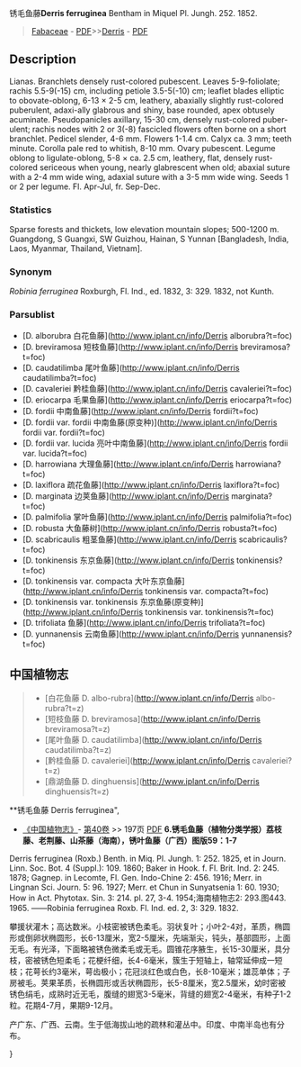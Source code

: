 锈毛鱼藤**Derris ferruginea** Bentham in Miquel Pl. Jungh. 252. 1852.

> [Fabaceae](http://www.iplant.cn/info/Fabaceae?t=foc) - [PDF](http://www.iplant.cn/foc/pdf/Fabaceae.pdf)>>[Derris](http://www.iplant.cn/info/Derris?t=foc) - [PDF](http://www.iplant.cn/foc/pdf/Derris.pdf)

## Description

Lianas. Branchlets densely rust-colored pubescent. Leaves 5-9-foliolate; rachis 5.5-9(-15) cm, including petiole 3.5-5(-10) cm; leaflet blades elliptic to obovate-oblong, 6-13 × 2-5 cm, leathery, abaxially slightly rust-colored puberulent, adaxi-ally glabrous and shiny, base rounded, apex obtusely acuminate. Pseudopanicles axillary, 15-30 cm, densely rust-colored puber-ulent; rachis nodes with 2 or 3(-8) fascicled flowers often borne on a short branchlet. Pedicel slender, 4-6 mm. Flowers 1-1.4 cm. Calyx ca. 3 mm; teeth minute. Corolla pale red to whitish, 8-10 mm. Ovary pubescent. Legume oblong to ligulate-oblong, 5-8 × ca. 2.5 cm, leathery, flat, densely rust-colored sericeous when young, nearly glabrescent when old; abaxial suture with a 2-4 mm wide wing, adaxial suture with a 3-5 mm wide wing. Seeds 1 or 2 per legume. Fl. Apr-Jul, fr. Sep-Dec.

### Statistics
Sparse forests and thickets, low elevation mountain slopes; 500-1200 m. Guangdong, S Guangxi, SW Guizhou, Hainan, S Yunnan [Bangladesh, India, Laos, Myanmar, Thailand, Vietnam].

### Synonym
*Robinia ferruginea* Roxburgh, Fl. Ind., ed. 1832, 3: 329. 1832, not Kunth.



### Parsublist

* [D.  alborubra  白花鱼藤](http://www.iplant.cn/info/Derris alborubra?t=foc)
* [D.  breviramosa  短枝鱼藤](http://www.iplant.cn/info/Derris breviramosa?t=foc)
* [D.  caudatilimba  尾叶鱼藤](http://www.iplant.cn/info/Derris caudatilimba?t=foc)
* [D.  cavaleriei  黔桂鱼藤](http://www.iplant.cn/info/Derris cavaleriei?t=foc)
* [D.  eriocarpa  毛果鱼藤](http://www.iplant.cn/info/Derris eriocarpa?t=foc)
* [D.  fordii  中南鱼藤](http://www.iplant.cn/info/Derris fordii?t=foc)
* [D.  fordii var. fordii  中南鱼藤(原变种)](http://www.iplant.cn/info/Derris fordii var. fordii?t=foc)
* [D.  fordii var. lucida  亮叶中南鱼藤](http://www.iplant.cn/info/Derris fordii var. lucida?t=foc)
* [D.  harrowiana  大理鱼藤](http://www.iplant.cn/info/Derris harrowiana?t=foc)
* [D.  laxiflora  疏花鱼藤](http://www.iplant.cn/info/Derris laxiflora?t=foc)
* [D.  marginata  边荚鱼藤](http://www.iplant.cn/info/Derris marginata?t=foc)
* [D.  palmifolia  掌叶鱼藤](http://www.iplant.cn/info/Derris palmifolia?t=foc)
* [D.  robusta  大鱼藤树](http://www.iplant.cn/info/Derris robusta?t=foc)
* [D.  scabricaulis  粗茎鱼藤](http://www.iplant.cn/info/Derris scabricaulis?t=foc)
* [D.  tonkinensis  东京鱼藤](http://www.iplant.cn/info/Derris tonkinensis?t=foc)
* [D.  tonkinensis var. compacta  大叶东京鱼藤](http://www.iplant.cn/info/Derris tonkinensis var. compacta?t=foc)
* [D.  tonkinensis var. tonkinensis  东京鱼藤(原变种)](http://www.iplant.cn/info/Derris tonkinensis var. tonkinensis?t=foc)
* [D.  trifoliata  鱼藤](http://www.iplant.cn/info/Derris trifoliata?t=foc)
* [D.  yunnanensis  云南鱼藤](http://www.iplant.cn/info/Derris yunnanensis?t=foc)


## 中国植物志

> * [白花鱼藤  D.  albo-rubra](http://www.iplant.cn/info/Derris albo-rubra?t=z)
> * [短枝鱼藤  D.  breviramosa](http://www.iplant.cn/info/Derris breviramosa?t=z)
> * [尾叶鱼藤  D.  caudatilimba](http://www.iplant.cn/info/Derris caudatilimba?t=z)
> * [黔桂鱼藤  D.  cavaleriei](http://www.iplant.cn/info/Derris cavaleriei?t=z)
> * [鼎湖鱼藤  D.  dinghuensis](http://www.iplant.cn/info/Derris dinghuensis?t=z)


**锈毛鱼藤 Derris ferruginea",


* [《中国植物志》](http://www.iplant.cn/frps)- [第40卷](http://www.iplant.cn/frps/vol/40) >> 197页 [PDF](http://www.iplant.cn/frps/pdf/40/197.PDF)
**6.锈毛鱼藤（植物分类学报）荔枝藤、老荆藤、山茶藤（海南），锈叶鱼藤（广西）图版59：1-7**

Derris ferruginea (Roxb.) Benth. in Miq. Pl. Jungh. 1: 252. 1825, et in Journ. Linn. Soc. Bot. 4 (Suppl.): 109. 1860; Baker in Hook. f. Fl. Brit. Ind. 2: 245. 1878; Gagnep. in Lecomte, Fl. Gen. Indo-Chine 2: 456. 1916; Merr. in Lingnan Sci. Journ. 5: 96. 1927; Merr. et Chun in Sunyatsenia 1: 60. 1930; How in Act. Phytotax. Sin. 3: 214. pl. 27, 3-4. 1954;海南植物志2: 293.图443. 1965. ——Robinia ferruginea Roxb. Fl. Ind. ed. 2, 3: 329. 1832.

攀援状灌木；高达数米。小枝密被锈色柔毛。羽状复叶；小叶2-4对，革质，椭圆形或倒卵状椭圆形，长6-13厘米，宽2-5厘米，先端渐尖，钝头，基部圆形，上面无毛。有光泽，下面略被锈色微柔毛或无毛。圆锥花序腋生，长15-30厘米，具分枝，密被锈色短柔毛；花梗纤细，长4-6毫米，簇生于短轴上，轴常延伸成一短枝；花萼长约3毫米，萼齿极小；花冠淡红色或白色，长8-10毫米；雄蕊单体；子房被毛。荚果革质，长椭圆形或舌状椭圆形，长5-8厘米，宽2.5厘米，幼时密被锈色绢毛，成熟时近无毛，腹缝的翅宽3-5毫米，背缝的翅宽2-4毫米，有种子1-2粒。花期4-7月，果期9-12月。

产广东、广西、云南。生于低海拔山地的疏林和灌丛中。印度、中南半岛也有分布。



}